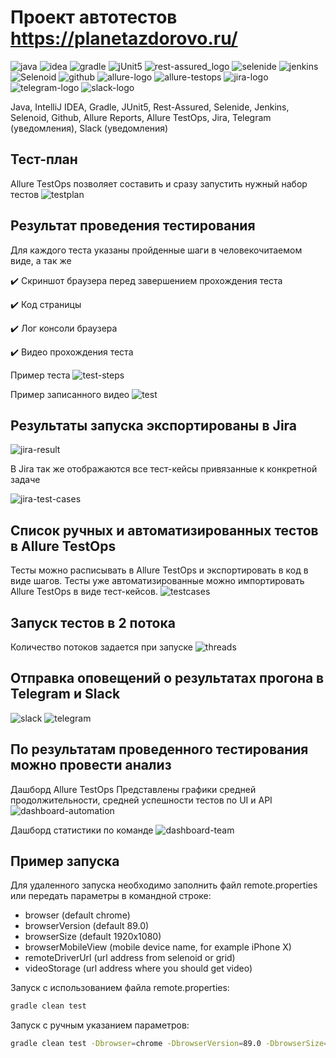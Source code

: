 # Проект автотестов https://planetazdorovo.ru/

![java](https://user-images.githubusercontent.com/46926736/125160894-01fb9980-e188-11eb-956c-4dbf77339d15.png)
![idea](https://user-images.githubusercontent.com/46926736/125160909-0922a780-e188-11eb-8b82-03b8d48be750.png)
![gradle](https://user-images.githubusercontent.com/46926736/125160914-0aec6b00-e188-11eb-8d78-792dc4fda636.png)
![jUnit5](https://user-images.githubusercontent.com/46926736/125160917-0d4ec500-e188-11eb-9986-790638982928.png)
![rest-assured_logo](https://user-images.githubusercontent.com/46926736/125160921-1049b580-e188-11eb-8465-5b63fbb13d78.png)
![selenide](https://user-images.githubusercontent.com/46926736/125160924-12137900-e188-11eb-91fa-28f828336d5c.png)
![jenkins](https://user-images.githubusercontent.com/46926736/125160927-13dd3c80-e188-11eb-9349-5ab09a4f27ee.png)
![Selenoid](https://user-images.githubusercontent.com/46926736/125160928-150e6980-e188-11eb-9a08-0394fa8bd425.png)
![github](https://user-images.githubusercontent.com/46926736/125160932-18095a00-e188-11eb-9b1a-3ebcf63dab1f.png)
![allure-logo](https://user-images.githubusercontent.com/46926736/125160934-1b9ce100-e188-11eb-8891-5dc8a4ba2308.png)
![allure-testops](https://user-images.githubusercontent.com/46926736/125160973-5d2d8c00-e188-11eb-8537-730ff6ea5e26.png)
![jira-logo](https://user-images.githubusercontent.com/46926736/125160975-63236d00-e188-11eb-8615-6ef6ba29ac9d.png)
![telegram-logo](https://user-images.githubusercontent.com/46926736/125160976-6585c700-e188-11eb-8eae-eb426e581d2f.png)
![slack-logo](https://user-images.githubusercontent.com/46926736/125160979-66b6f400-e188-11eb-98fc-721c06a4c8dd.png)

Java, IntelliJ IDEA, Gradle, JUnit5, Rest-Assured, Selenide, Jenkins, Selenoid, Github, Allure Reports, Allure TestOps, Jira, Telegram (уведомления), Slack (уведомления)

## Тест-план 
Allure TestOps позволяет составить и сразу запустить нужный набор тестов
![testplan](https://user-images.githubusercontent.com/46926736/125159293-3880e680-e17f-11eb-8132-b25bd10b3832.png)

## Результат проведения тестирования
Для каждого теста указаны пройденные шаги в человекочитаемом виде, а так же 

:heavy_check_mark: Скриншот браузера перед завершением прохождения теста

:heavy_check_mark: Код страницы

:heavy_check_mark: Лог консоли браузера

:heavy_check_mark: Видео прохождения теста

Пример теста
![test-steps](https://user-images.githubusercontent.com/46926736/125159663-6f57fc00-e181-11eb-9bb7-c81c181abade.png)

Пример записанного видео
![test](https://user-images.githubusercontent.com/46926736/125159635-4cc5e300-e181-11eb-9214-ceec9616ff0c.gif)

## Результаты запуска экспортированы в Jira 

![jira-result](https://user-images.githubusercontent.com/46926736/126556874-7e1dc7af-bff1-4d38-9d53-df096693bcac.png)

В Jira так же отображаются все тест-кейсы привязанные к конкретной задаче

![jira-test-cases](https://user-images.githubusercontent.com/46926736/126561849-b855b9e8-2be2-485a-bcd1-2bb4c73c6261.png)

## Список ручных и автоматизированных тестов в Allure TestOps
Тесты можно расписывать в Allure TestOps и экспортировать в код в виде шагов. Тесты уже автоматизированные можно импортировать Allure TestOps в виде тест-кейсов.
![testcases](https://user-images.githubusercontent.com/46926736/125159323-5f3f1d00-e17f-11eb-8600-804755bd6cb8.png)

##  Запуск тестов в 2 потока
Количество потоков задается при запуске
![threads](https://user-images.githubusercontent.com/46926736/125159335-6e25cf80-e17f-11eb-9afa-e1b9bcdb9418.png)

## Отправка оповещений о результатах прогона в Telegram и Slack
![slack](https://user-images.githubusercontent.com/46926736/125159278-2606ad00-e17f-11eb-9de3-62d2cb229e5d.png)
![telegram](https://user-images.githubusercontent.com/46926736/125159286-3159d880-e17f-11eb-9fb9-ced2f844f6bb.png)

## По результатам проведенного тестирования можно провести анализ
Дашборд Allure TestOps 
Представлены графики средней продолжительности, средней успешности тестов по UI и API
![dashboard-automation](https://user-images.githubusercontent.com/46926736/125159705-aa5a2f80-e181-11eb-8640-f544e5c66fcf.png)

Дашборд статистики по команде
![dashboard-team](https://user-images.githubusercontent.com/46926736/125159711-b34b0100-e181-11eb-8342-5e9d74f21ab6.png)

## Пример запуска
Для удаленного запуска необходимо заполнить файл remote.properties или передать параметры в командной строке:

* browser (default chrome)
* browserVersion (default 89.0)
* browserSize (default 1920x1080)
* browserMobileView (mobile device name, for example iPhone X)
* remoteDriverUrl (url address from selenoid or grid)
* videoStorage (url address where you should get video)

Запуск с использованием файла remote.properties:
```bash
gradle clean test
```

Запуск с ручным указанием параметров:
```bash
gradle clean test -Dbrowser=chrome -DbrowserVersion=89.0 -DbrowserSize=1920x1080 -DbrowserMobileView= -DremoteDriverUrl=selenoid.autotests.cloud -DremoteDriverUser=user1 -DremoteDriverPassword=1234 -DvideoStorage=https://selenoid.autotests.cloud/video/ -Dthreads=2
```


